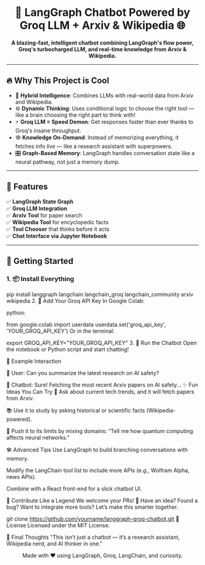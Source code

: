

<h1 align="center">🤖 LangGraph Chatbot Powered by Groq LLM + Arxiv & Wikipedia 🌐</h1>

<p align="center">
  <b>A blazing-fast, intelligent chatbot combining LangGraph's flow power, Groq's turbocharged LLM, and real-time knowledge from Arxiv & Wikipedia.</b>
</p>

---

## 🔥 Why This Project is Cool

- 🧠 **Hybrid Intelligence**: Combines LLMs with real-world data from Arxiv and Wikipedia.
- ⚙️ **Dynamic Thinking**: Uses conditional logic to choose the right tool — like a brain choosing the right part to think with!
- ⚡ **Groq LLM = Speed Demon**: Get responses faster than ever thanks to Groq's insane throughput.
- 🕸️ **Knowledge On-Demand**: Instead of memorizing everything, it fetches info *live* — like a research assistant with superpowers.
- 🎛️ **Graph-Based Memory**: LangGraph handles conversation state like a neural pathway, not just a memory dump.

---

## 🧰 Features

✅ **LangGraph State Graph**  
✅ **Groq LLM Integration**  
✅ **Arxiv Tool** for paper search  
✅ **Wikipedia Tool** for encyclopedic facts  
✅ **Tool Chooser** that thinks before it acts  
✅ **Chat Interface via Jupyter Notebook**  

---

## 🚀 Getting Started

### 1. 📦 Install Everything

pip install langgraph langchain langchain_groq langchain_community arxiv wikipedia
2. 🔐 Add Your Groq API Key
In Google Colab:

python:

from google.colab import userdata
userdata.set('groq_api_key', 'YOUR_GROQ_API_KEY')
Or in the terminal:


export GROQ_API_KEY="YOUR_GROQ_API_KEY"
3. 🧪 Run the Chatbot
Open the notebook or Python script and start chatting!

💬 Example Interaction

🧑 User: Can you summarize the latest research on AI safety?

🤖 Chatbot: Sure! Fetching the most recent Arxiv papers on AI safety...
✨ Fun Ideas You Can Try
🧪 Ask about current tech trends, and it will fetch papers from Arxiv.

📚 Use it to study by asking historical or scientific facts (Wikipedia-powered).

🤯 Push it to its limits by mixing domains: “Tell me how quantum computing affects neural networks.”

🛠️ Advanced Tips
Use LangGraph to build branching conversations with memory.

Modify the LangChain tool list to include more APIs (e.g., Wolfram Alpha, news APIs).

Combine with a React front-end for a slick chatbot UI.

🤝 Contribute Like a Legend
We welcome your PRs! 🚀
Have an idea? Found a bug? Want to integrate more tools? Let’s make this smarter together.


git clone https://github.com/yourname/langgraph-groq-chatbot.git
📜 License
Licensed under the MIT License.

🧠 Final Thoughts
"This isn’t just a chatbot — it’s a research assistant, Wikipedia nerd, and AI thinker in one."

<p align="center"> Made with ❤️ using LangGraph, Groq, LangChain, and curiosity. </p>


